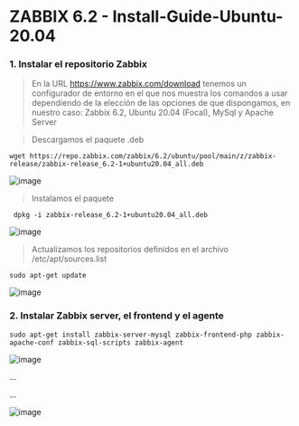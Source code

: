 # ZABBIX 6.2 - Install-Guide-Ubuntu-20.04

### 1. Instalar el repositorio Zabbix

> En la URL https://www.zabbix.com/download tenemos un configurador de entorno en el que nos muestra los comandos a usar dependiendo de la elección de las opciones de que dispongamos, en nuestro caso: Zabbix 6.2, Ubuntu 20.04 (Focal), MySql y Apache Server

> Descargamos el paquete .deb

 ```shell 
 wget https://repo.zabbix.com/zabbix/6.2/ubuntu/pool/main/z/zabbix-release/zabbix-release_6.2-1+ubuntu20.04_all.deb
 ```
 
![image](https://user-images.githubusercontent.com/20743678/185880032-20d84c7e-1fc2-4b3c-a2fc-25246b766a6b.png)

> Instalamos el paquete
 
```shell
 dpkg -i zabbix-release_6.2-1+ubuntu20.04_all.deb
  ```
  
![image](https://user-images.githubusercontent.com/20743678/185880223-a0dfdf5c-6e5b-4b09-a664-fb926abe15fd.png)

> Actualizamos los repositorios definidos en el archivo /etc/apt/sources.list

 ```shell
 sudo apt-get update
  ```
![image](https://user-images.githubusercontent.com/20743678/185880793-1b3e1d89-45df-4305-be0e-0b31be0e32e1.png)

### 2. Instalar Zabbix server, el frontend y el agente

```shell
sudo apt-get install zabbix-server-mysql zabbix-frontend-php zabbix-apache-conf zabbix-sql-scripts zabbix-agent
```

![image](https://user-images.githubusercontent.com/20743678/185893740-82c5e0cb-7a6e-4cb1-aa49-a60fdeeb9da9.png)

...

...

![image](https://user-images.githubusercontent.com/20743678/185896267-c13c22cf-38c7-430e-add6-0304650dc8a7.png)


